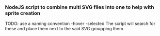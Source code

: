 ### NodeJS script to combine multi SVG files into one to help with sprite creation

TODO: use a naming convention
-hover
-selected
The script will search for these and place them next to the said SVG groupping them.